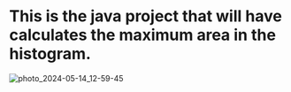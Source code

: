 # This is the java project that will have calculates the maximum area in the histogram.


![photo_2024-05-14_12-59-45](https://github.com/Tushar9352/MaximumAreaInHistogram/assets/90309936/9ab94390-8116-42fb-985a-59ca45128757)

